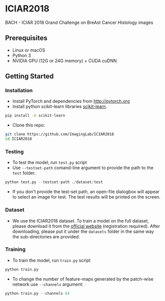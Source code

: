 # ICIAR2018
BACH - ICIAR 2018 Grand Challenge on BreAst Cancer Histology images


## Prerequisites
- Linux or macOS
- Python 3
- NVIDIA GPU (12G or 24G memory) + CUDA cuDNN

## Getting Started
### Installation
- Install PyTorch and dependencies from http://pytorch.org
- Install python scikit-learn libraries [scikit-learn](https://github.com/scikit-learn/scikit-learn).
```bash
pip install -U scikit-learn
```
- Clone this repo:
```bash
git clone https://github.com/ImagingLab/ICIAR2018
cd ICIAR2018
```

### Testing
- To test the model, run `test.py` script
- Use `--testset-path` comand-line argument to provide the path to the `test` folder.
```PYTHON
python test.py --testset-path ./dataset/test 
```
- If you don't provide the test-set path, an open-file dialogbox will appear to select an image for test.
The test results will be printed on the screen.



### Dataset
- We use the ICIAR2018 dataset. To train a model on the full dataset, please download it from the [official website](https://iciar2018-challenge.grand-challenge.org/dataset/) (registration required).
After downloading, please put it under the `datasets` folder in the same way the sub-directories are provided.


### Training
- To train the model, run `train.py` script
```python
python train.py
```
- To change the number of feature-maps generated by the patch-wise network use `--channels` argument:
```python
python train.py --channels 64
```
